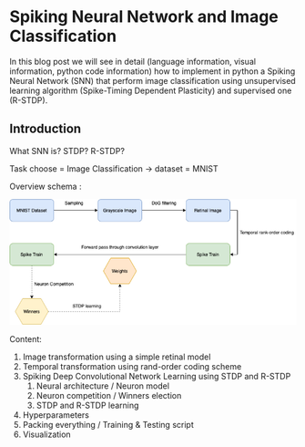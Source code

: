 # Spiking Neural Network and Image Classification
In this blog post we will see in detail (language information, visual information, python code information)
how to implement in python a Spiking Neural Network (SNN) that perform image classification using unsupervised learning algorithm
(Spike-Timing Dependent Plasticity) and supervised one (R-STDP).

## Introduction
What SNN is? STDP? R-STDP?

Task choose = Image Classification -> dataset = MNIST

Overview schema : 

![overview](images/snn_overview_schema.png)

Content:

1. Image transformation using a simple retinal model
2. Temporal transformation using rand-order coding scheme
3. Spiking Deep Convolutional Network Learning using STDP and R-STDP
    1. Neural architecture / Neuron model
    2. Neuron competition / Winners election
    3. STDP and R-STDP learning
4. Hyperparameters
5. Packing everything / Training & Testing script
6. Visualization